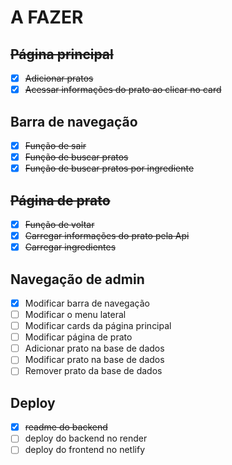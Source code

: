 # A FAZER 

## ~~Página principal~~
- [x] ~~Adicionar pratos~~
- [x] ~~Acessar informações do prato ao clicar no card~~

## Barra de navegação
- [x] ~~Função de sair~~
- [x] ~~Função de buscar pratos~~
- [x] ~~Função de buscar pratos por ingrediente~~

## ~~Página de prato~~

- [x] ~~Função de voltar~~
- [X] ~~Carregar informações do prato pela Api~~ 
- [x] ~~Carregar ingredientes~~

## Navegação de admin
- [x] Modificar barra de navegação
- [ ] Modificar o menu lateral
- [ ] Modificar cards da página principal
- [ ] Modificar página de prato
- [ ] Adicionar prato na base de dados
- [ ] Modificar prato na base de dados
- [ ] Remover prato da base de dados

## Deploy 

- [x] ~~readme do backend~~
- [ ] deploy do backend no render
- [ ] deploy do frontend no netlify
